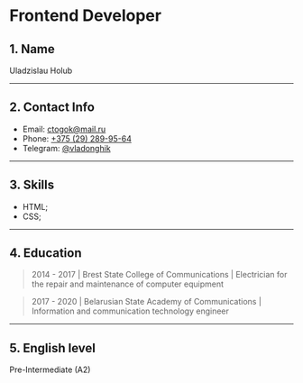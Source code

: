 # Frontend Developer

## 1. Name

Uladzislau Holub

---

## 2. Contact Info

- Email: [ctogok@mail.ru](mailto:ctogok@mail.ru)
- Phone: [+375 (29) 289-95-64](tel:+375298299564)
- Telegram: [@vladonghik](https://t.me/vladonghik)

---

## 3. Skills

- HTML;
- CSS;

---

## 4. Education

> 2014 - 2017 | Brest State College of Communications | Electrician for the repair and maintenance of computer equipment

> 2017 - 2020 | Belarusian State Academy of Communications | Information and communication technology engineer

---

## 5. English level

Pre-Intermediate (A2)
